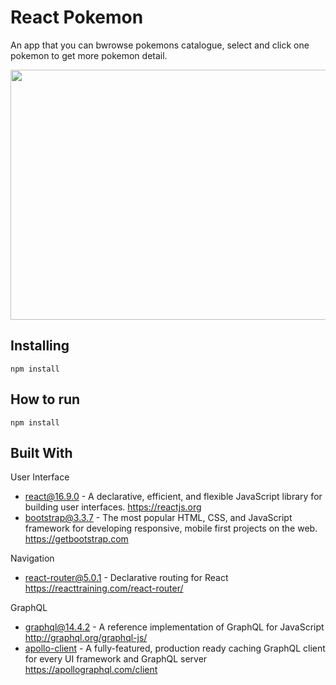 # React Pokemon
An app that you can bwrowse pokemons catalogue, select and click one pokemon to get more pokemon detail.

<img src="https://cdn.jsdelivr.net/gh/bimaaghafara/react_pokemon@master/demo.gif" width="640" height="400" alt="" />

## Installing
```
npm install
```

## How to run
```
npm install
```

## Built With
User Interface
* [react@16.9.0](https://github.com/facebook/react/tree/v16.9.0) - A declarative, efficient, and flexible JavaScript library for building user interfaces. https://reactjs.org
* [bootstrap@3.3.7](https://github.com/twbs/bootstrap/tree/v3.3.7) - The most popular HTML, CSS, and JavaScript framework for developing responsive, mobile first projects on the web. https://getbootstrap.com

Navigation
* [react-router@5.0.1](https://github.com/ReactTraining/react-router/tree/v5.0.1) - Declarative routing for React https://reacttraining.com/react-router/

GraphQL
* [graphql@14.4.2](https://github.com/graphql/graphql-js/tree/v14.4.2) - A reference implementation of GraphQL for JavaScript http://graphql.org/graphql-js/
* [apollo-client](https://github.com/apollographql/apollo-client) - A fully-featured, production ready caching GraphQL client for every UI framework and GraphQL server https://apollographql.com/client
